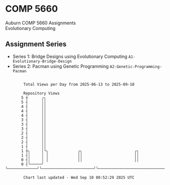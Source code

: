 # COMP 5660
Auburn COMP 5660 Assignments  
Evolutionary Computing

## Assignment Series
- Series 1: Bridge Designs using Evolutionary Computing `A1-Evolutionary-Bridge-Design`
- Series 2: Pacman using Genetic Programming `A2-Genetic-Programming-Pacman`

```

        Total Views per Day from 2025-06-13 to 2025-09-10

        Repository Views
       5 ┼      ╭╮
       5 ┤      ││
       4 ┤      ││
       4 ┤      ││
       4 ┤      ││
       3 ┤      ││
       3 ┤      ││
       3 ┤      ││
       2 ┤      ││
       2 ┤      ││
       2 ┤      ││
       1 ┤      ││
       1 ┼╮     │╰╮             ╭╮                       ╭╮
       1 ┤│     │ │             ││                       ││
       0 ┤│     │ │             ││                       ││
       0 ┤╰─────╯ ╰─────────────╯╰───────────────────────╯╰────────────────────────────────────────

        Chart last updated - Wed Sep 10 00:52:29 2025 UTC
        
```
